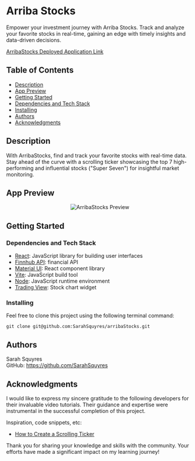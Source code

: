 # Arriba Stocks

Empower your investment journey with Arriba Stocks. Track and analyze your favorite stocks in real-time, gaining an edge with timely insights and data-driven decisions.

[ArribaStocks Deployed Application Link](https://arribastocks-c926d8455c48.herokuapp.com/)


## Table of Contents

* [Description](#description)
* [App Preview](#app-preview)
* [Getting Started](#getting-started)
* [Dependencies and Tech Stack](#dependencies-and-tech-stack)
* [Installing](#installing)
* [Authors](#Authors)
* [Acknowledgments](#acknowledgments)


## Description

With ArribaStocks, find and track your favorite stocks with real-time data. Stay ahead of the curve with a scrolling ticker showcasing the top 7 high-performing and influential stocks ("Super Seven") for insightful market monitoring.


## App Preview
<div align="center">
  
![ArribaStocks Preview](https://github.com/user-attachments/assets/97ffdeff-db4a-4559-90d1-3da9d94354ee)  

</div>


## Getting Started

### Dependencies and Tech Stack

* [React](https://legacy.reactjs.org/): JavaScript library for building user interfaces
* [Finnhub API](https://finnhub.io/): financial API
* [Material UI](https://mui.com/material-ui/): React component library
* [Vite](https://vite.dev/): JavaScript build tool
* [Node](https://nodejs.org/en): JavaScript runtime environment
* [Trading View](https://www.tradingview.com/widget-docs/widgets/charts/advanced-chart/): Stock chart widget


### Installing

Feel free to clone this project using the following terminal command:

```
git clone git@github.com:SarahSquyres/arribaStocks.git
```


## Authors

Sarah Squyres  
GitHub: https://github.com/SarahSquyres 


## Acknowledgments

I would like to express my sincere gratitude to the following developers for their invaluable video tutorials. Their guidance and expertise were instrumental in the successful completion of this project.

Inspiration, code snippets, etc:
* [How to Create a Scrolling Ticker](https://codepen.io/lewismcarey/pen/GJZVoG)

Thank you for sharing your knowledge and skills with the community. Your efforts have made a significant impact on my learning journey!
